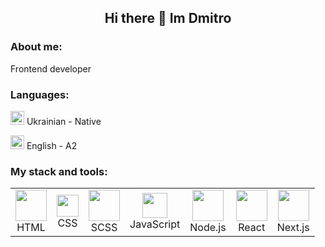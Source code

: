 ##   <p align="center">Hi there 👋 Im Dmitro </p>

### About me:
Frontend developer

### Languages:
<p >
  <img src="https://upload.wikimedia.org/wikipedia/commons/4/49/Flag_of_Ukraine.svg" width="22">
  Ukrainian - Native
</p>
<p >
  <img src="https://upload.wikimedia.org/wikipedia/en/a/ae/Flag_of_the_United_Kingdom.svg" width="22 height="22">
  English - A2
</p>

### My stack and tools:

<table align="center">
  <tr>
    <td align="center"><img src="https://upload.wikimedia.org/wikipedia/commons/6/61/HTML5_logo_and_wordmark.svg" width="50"><br>HTML</td>
    <td align="center"><img src="https://upload.wikimedia.org/wikipedia/commons/d/d5/CSS3_logo_and_wordmark.svg" width="35"><br>CSS</td>
    <td align="center"><img src="https://upload.wikimedia.org/wikipedia/commons/9/96/Sass_Logo_Color.svg" width="50"><br>SCSS</td>
    <td align="center"><img src="https://upload.wikimedia.org/wikipedia/commons/6/6a/JavaScript-logo.png" width="40"><br>JavaScript</td>
    <td align="center"><img src="https://upload.wikimedia.org/wikipedia/commons/d/d9/Node.js_logo.svg" width="50"><br>Node.js</td>
    <td align="center"><img src="https://upload.wikimedia.org/wikipedia/commons/a/a7/React-icon.svg" width="50"><br>React</td>
    <td align="center"><img src="https://upload.wikimedia.org/wikipedia/commons/8/8e/Nextjs-logo.svg" width="50"><br>Next.js</td>
  </tr>
</table>
